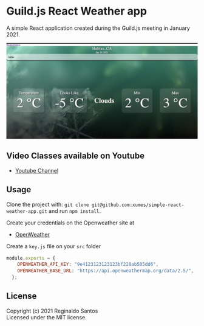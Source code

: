 # Guild.js React Weather app 

A simple React application created during the Guild.js meeting in January 2021.

![logo](https://github.com/xumes/simple-react-weather-app/blob/main/Guild-js-react-weather.png?raw=true)

## Video Classes available on Youtube

* [Youtube Channel](https://github.com/paulmillr/chokidar)


## Usage
Clone the project with: `git clone git@github.com:xumes/simple-react-weather-app.git` 
and run `npm install`.

Create your credentials on the Openweather site at
* [OpenWeather](https://openweathermap.org/api)

Create a `key.js` file on your `src` folder

```javascript
module.exports = {
    OPENWEATHER_API_KEY: "9e4123123123123bf228ab505dd6",
    OPENWEATHER_BASE_URL: "https://api.openweathermap.org/data/2.5/",
  };
```


## License
Copyright (c) 2021 Reginaldo Santos  
Licensed under the MIT license.
